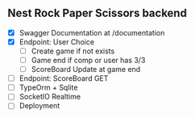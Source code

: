 ## Nest Rock Paper Scissors backend

- [x] Swagger Documentation at /documentation
- [x] Endpoint: User Choice
    - [ ] Create game if not exists
    - [ ] Game end if comp or user has 3/3
    - [ ] ScoreBoard Update at game end
- [ ] Endpoint: ScoreBoard GET
- [ ] TypeOrm + Sqlite
- [ ] SocketIO Realtime
- [ ] Deployment
